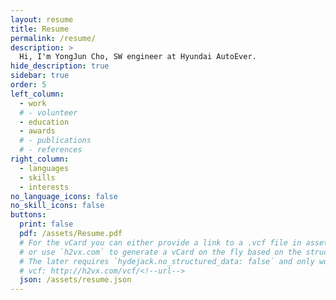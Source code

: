 ```yaml
---
layout: resume
title: Resume
permalink: /resume/
description: >
  Hi, I'm YongJun Cho, SW engineer at Hyundai AutoEver.
hide_description: true
sidebar: true
order: 5
left_column:
  - work
  # - volunteer
  - education
  - awards
  # - publications
  # - references
right_column:
  - languages
  - skills
  - interests
no_language_icons: false
no_skill_icons: false
buttons:
  print: false
  pdf: /assets/Resume.pdf
  # For the vCard you can either provide a link to a .vcf file in assets (see `pdf` above),
  # or use `h2vx.com` to generate a vCard on the fly based on the structured data of the resume page.
  # The later requires `hydejack.no_structured_data: false` and only works once the site is deployed to a public URL.
  # vcf: http://h2vx.com/vcf/<!--url-->
  json: /assets/resume.json
---
```

